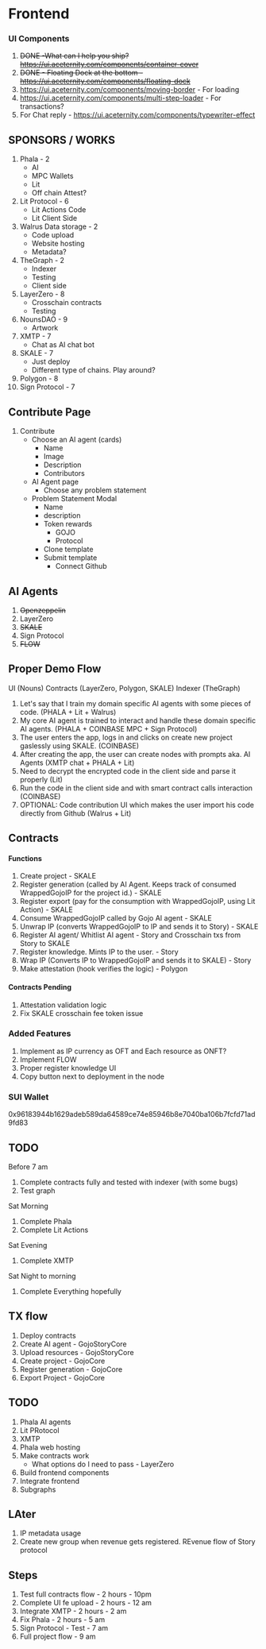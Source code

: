 # Frontend

### UI Components

1. ~~DONE -What can I help you ship? https://ui.aceternity.com/components/container-cover~~
2. ~~DONE - Floating Dock at the bottom - https://ui.aceternity.com/components/floating-dock~~
3. https://ui.aceternity.com/components/moving-border - For loading
4. https://ui.aceternity.com/components/multi-step-loader - For transactions?
5. For Chat reply - https://ui.aceternity.com/components/typewriter-effect

## SPONSORS / WORKS

1. Phala - 2
   - AI
   - MPC Wallets
   - Lit
   - Off chain Attest?
2. Lit Protocol - 6
   - Lit Actions Code
   - Lit Client Side
3. Walrus Data storage - 2
   - Code upload
   - Website hosting
   - Metadata?
4. TheGraph - 2
   - Indexer
   - Testing
   - Client side
5. LayerZero - 8
   - Crosschain contracts
   - Testing
6. NounsDAO - 9
   - Artwork
7. XMTP - 7
   - Chat as AI chat bot
8. SKALE - 7
   - Just deploy
   - Different type of chains. Play around?
9. Polygon - 8
10. Sign Protocol - 7

## Contribute Page

1. Contribute
   - Choose an AI agent (cards)
     - Name
     - Image
     - Description
     - Contributors
   - AI Agent page
     - Choose any problem statement
   - Problem Statement Modal
     - Name
     - description
     - Token rewards
       - GOJO
       - Protocol
     - Clone template
     - Submit template
       - Connect Github

## AI Agents

1. ~~Openzeppelin~~
2. LayerZero
3. ~~SKALE~~
4. Sign Protocol
5. ~~FLOW~~

## Proper Demo Flow

UI (Nouns)
Contracts (LayerZero, Polygon, SKALE)
Indexer (TheGraph)

1. Let's say that I train my domain specific AI agents with some pieces of code. (PHALA + Lit + Walrus)
2. My core AI agent is trained to interact and handle these domain specific AI agents. (PHALA + COINBASE MPC + Sign Protocol)
3. The user enters the app, logs in and clicks on create new project gaslessly using SKALE. (COINBASE)
4. After creating the app, the user can create nodes with prompts aka. AI Agents (XMTP chat + PHALA + Lit)
5. Need to decrypt the encrypted code in the client side and parse it properly (Lit)
6. Run the code in the client side and with smart contract calls interaction (COINBASE)
7. OPTIONAL: Code contribution UI which makes the user import his code directly from Github (Walrus + Lit)

## Contracts

#### Functions

1. Create project - SKALE
2. Register generation (called by AI Agent. Keeps track of consumed WrappedGojoIP for the project id.) - SKALE
3. Register export (pay for the consumption with WrappedGojoIP, using Lit Action) - SKALE
4. Consume WrappedGojoIP called by Gojo AI agent - SKALE
5. Unwrap IP (converts WrappedGojoIP to IP and sends it to Story) - SKALE
6. Register AI agent/ Whitlist AI agent - Story and Crosschain txs from Story to SKALE
7. Register knowledge. Mints IP to the user. - Story
8. Wrap IP (Converts IP to WrappedGojoIP and sends it to SKALE) - Story
9. Make attestation (hook verifies the logic) - Polygon

#### Contracts Pending

1. Attestation validation logic
2. Fix SKALE crosschain fee token issue

### Added Features

1. Implement as IP currency as OFT and Each resource as ONFT?
2. Implement FLOW
3. Proper register knowledge UI
4. Copy button next to deployment in the node

### SUI Wallet

0x96183944b1629adeb589da64589ce74e85946b8e7040ba106b7fcfd71ad9fd83

## TODO

Before 7 am

1. Complete contracts fully and tested with indexer (with some bugs)
2. Test graph

Sat Morning

1. Complete Phala
2. Complete Lit Actions

Sat Evening

1. Complete XMTP

Sat Night to morning

1. Complete Everything hopefully

## TX flow

1. Deploy contracts
2. Create AI agent - GojoStoryCore
3. Upload resources - GojoStoryCore
4. Create project - GojoCore
5. Register generation - GojoCore
6. Export Project - GojoCore

## TODO

1. Phala AI agents
2. Lit PRotocol
3. XMTP
4. Phala web hosting
5. Make contracts work
   - What options do I need to pass - LayerZero
6. Build frontend components
7. Integrate frontend
8. Subgraphs

## LAter

1. IP metadata usage
2. Create new group when revenue gets registered. REvenue flow of Story protocol

## Steps

1. Test full contracts flow - 2 hours - 10pm
2. Complete UI fe upload - 2 hours - 12 am
3. Integrate XMTP - 2 hours - 2 am
4. Fix Phala - 2 hours - 5 am
5. Sign Protocol - Test - 7 am
6. Full project flow - 9 am
